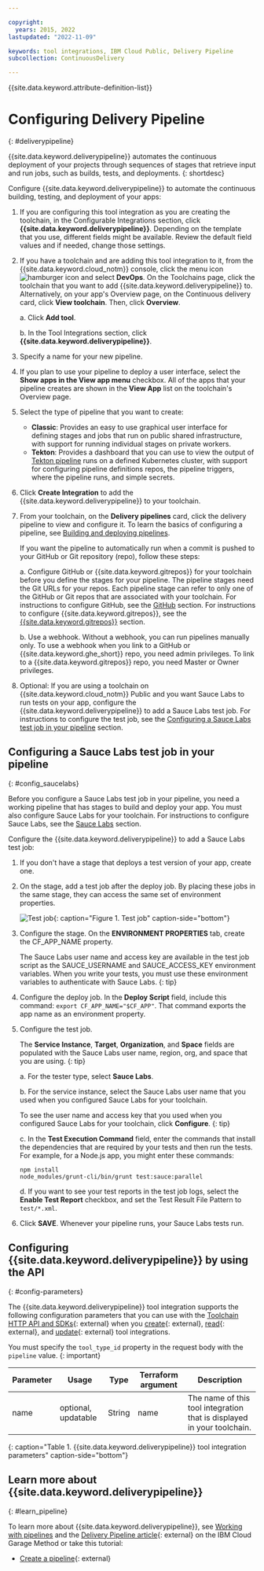 ```yaml
---

copyright:
  years: 2015, 2022
lastupdated: "2022-11-09"

keywords: tool integrations, IBM Cloud Public, Delivery Pipeline
subcollection: ContinuousDelivery

---
```


{{site.data.keyword.attribute-definition-list}}

# Configuring Delivery Pipeline
{: #deliverypipeline}

{{site.data.keyword.deliverypipeline}} automates the continuous deployment of your projects through sequences of stages that retrieve input and run jobs, such as builds, tests, and deployments.
{: shortdesc}

Configure {{site.data.keyword.deliverypipeline}} to automate the continuous building, testing, and deployment of your apps:

1. If you are configuring this tool integration as you are creating the toolchain, in the Configurable Integrations section, click **{{site.data.keyword.deliverypipeline}}**. Depending on the template that you use, different fields might be available. Review the default field values and if needed, change those settings.
1. If you have a toolchain and are adding this tool integration to it, from the {{site.data.keyword.cloud_notm}} console, click the menu icon ![hamburger icon](images/icon_hamburger.svg) and select **DevOps**. On the Toolchains page, click the toolchain that you want to add {{site.data.keyword.deliverypipeline}} to. Alternatively, on your app's Overview page, on the Continuous delivery card, click **View toolchain**. Then, click **Overview**.

   a. Click **Add tool**.

   b. In the Tool Integrations section, click **{{site.data.keyword.deliverypipeline}}**.

1. Specify a name for your new pipeline.
1. If you plan to use your pipeline to deploy a user interface, select the **Show apps in the View app menu** checkbox. All of the apps that your pipeline creates are shown in the **View App** list on the toolchain's Overview page.
1. Select the type of pipeline that you want to create:

   * **Classic**: Provides an easy to use graphical user interface for defining stages and jobs that run on public shared infrastructure, with support for running individual stages on private workers.
   * **Tekton**: Provides a dashboard that you can use to view the output of [Tekton pipeline](/docs/services/ContinuousDelivery?topic=ContinuousDelivery-tekton-pipelines) runs on a defined Kubernetes cluster, with support for configuring pipeline definitions repos, the pipeline triggers, where the pipeline runs, and simple secrets.

1. Click **Create Integration** to add the {{site.data.keyword.deliverypipeline}} to your toolchain.
1. From your toolchain, on the **Delivery pipelines** card, click the delivery pipeline to view and configure it. To learn the basics of configuring a pipeline, see [Building and deploying pipelines](/docs/services/ContinuousDelivery?topic=ContinuousDelivery-deliverypipeline_build_deploy).

   If you want the pipeline to automatically run when a commit is pushed to your GitHub or Git repository (repo), follow these steps:

   a. Configure GitHub or {{site.data.keyword.gitrepos}} for your toolchain before you define the stages for your pipeline. The pipeline stages need the Git URLs for your repos. Each pipeline stage can refer to only one of the GitHub or Git repos that are associated with your toolchain. For instructions to configure GitHub, see the [GitHub](#github) section. For instructions to configure {{site.data.keyword.gitrepos}}, see the [{{site.data.keyword.gitrepos}}](#grit) section.

   b. Use a webhook. Without a webhook, you can run pipelines manually only. To use a webhook when you link to a GitHub or {{site.data.keyword.ghe_short}} repo, you need admin privileges. To link to a {{site.data.keyword.gitrepos}} repo, you need Master or Owner privileges.

1. Optional: If you are using a toolchain on {{site.data.keyword.cloud_notm}} Public and you want Sauce Labs to run tests on your app, configure the {{site.data.keyword.deliverypipeline}} to add a Sauce Labs test job. For instructions to configure the test job, see the [Configuring a Sauce Labs test job in your pipeline](#config_saucelabs) section.

## Configuring a Sauce Labs test job in your pipeline
{: #config_saucelabs}

Before you configure a Sauce Labs test job in your pipeline, you need a working pipeline that has stages to build and deploy your app. You must also configure Sauce Labs for your toolchain. For instructions to configure Sauce Labs, see the [Sauce Labs](#saucelabs) section.

Configure the {{site.data.keyword.deliverypipeline}} to add a Sauce Labs test job:

1. If you don't have a stage that deploys a test version of your app, create one.
1. On the stage, add a test job after the deploy job. By placing these jobs in the same stage, they can access the same set of environment properties.   
   
   ![Test job](images/toolchain_test_job.png){: caption="Figure 1. Test job" caption-side="bottom"}

1. Configure the stage. On the **ENVIRONMENT PROPERTIES** tab, create the CF_APP_NAME property.

   The Sauce Labs user name and access key are available in the test job script as the SAUCE_USERNAME and SAUCE_ACCESS_KEY environment variables. When you write your tests, you must use these environment variables to authenticate with Sauce Labs.
   {: tip}

1. Configure the deploy job. In the **Deploy Script** field, include this command: `export CF_APP_NAME="$CF_APP"`. That command exports the app name as an environment property.
1. Configure the test job. 

   The **Service Instance**, **Target**, **Organization**, and **Space** fields are populated with the Sauce Labs user name, region, org, and space that you are using.
   {: tip}

   a. For the tester type, select **Sauce Labs**.

   b. For the service instance, select the Sauce Labs user name that you used when you configured Sauce Labs for your toolchain.

   To see the user name and access key that you used when you configured Sauce Labs for your toolchain, click **Configure**.
   {: tip}

   c. In the **Test Execution Command** field, enter the commands that install the dependencies that are required by your tests and then run the tests. For example, for a Node.js app, you might enter these commands:
     
   ```text
   npm install
   node_modules/grunt-cli/bin/grunt test:sauce:parallel
   ```

   d. If you want to see your test reports in the test job logs, select the **Enable Test Report** checkbox, and set the Test Result File Pattern to `test/*.xml`.

1. Click **SAVE**. Whenever your pipeline runs, your Sauce Labs tests run.

## Configuring {{site.data.keyword.deliverypipeline}} by using the API
{: #config-parameters}

The {{site.data.keyword.deliverypipeline}} tool integration supports the following configuration parameters that you can use with the [Toolchain HTTP API and SDKs](https://cloud.ibm.com/apidocs/toolchain){: external} when you [create](https://cloud.ibm.com/apidocs/toolchain#create-tool){: external}, [read](https://cloud.ibm.com/apidocs/toolchain#get-tool-by-id){: external}, and [update](https://cloud.ibm.com/apidocs/toolchain#update-tool){: external} tool integrations.

You must specify the `tool_type_id` property in the request body with the `pipeline` value.
{: important}

| Parameter | Usage | Type | Terraform argument | Description |
| --- | --- | --- | --- | --- |
| name | optional, updatable | String | name | The name of this tool integration that is displayed in your toolchain. |
{: caption="Table 1. {{site.data.keyword.deliverypipeline}} tool integration parameters" caption-side="bottom"}

## Learn more about {{site.data.keyword.deliverypipeline}}
{: #learn_pipeline}

To learn more about {{site.data.keyword.deliverypipeline}}, see [Working with pipelines](/docs/ContinuousDelivery?topic=ContinuousDelivery-pipeline-working) and the [Delivery Pipeline article](https://www.ibm.com/cloud/garage/content/deliver/tool_delivery_pipeline/){: external} on the IBM Cloud Garage Method or take this tutorial:

* [Create a pipeline](https://www.ibm.com/cloud/garage/tutorials/create-a-pipeline){: external}
